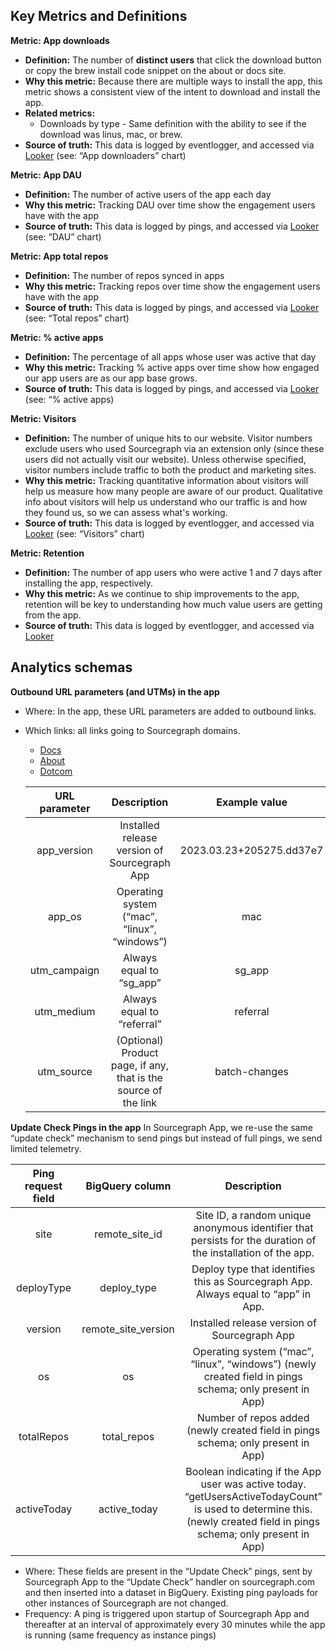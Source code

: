 ## Key Metrics and Definitions

**Metric: App downloads**

- **Definition:** The number of **distinct users** that click the download button or copy the brew install code snippet on the about or docs site.
- **Why this metric:** Because there are multiple ways to install the app, this metric shows a consistent view of the intent to download and install the app.
- **Related metrics:**
  - Downloads by type - Same definition with the ability to see if the download was linus, mac, or brew.
- **Source of truth:** This data is logged by eventlogger, and accessed via [Looker](https://sourcegraph.looker.com/dashboards/440) (see: “App downloaders” chart)

**Metric: App DAU**

- **Definition:** The number of active users of the app each day
- **Why this metric:** Tracking DAU over time show the engagement users have with the app
- **Source of truth:** This data is logged by pings, and accessed via [Looker](https://sourcegraph.looker.com/dashboards/440) (see: “DAU” chart)

**Metric: App total repos**

- **Definition:** The number of repos synced in apps
- **Why this metric:** Tracking repos over time show the engagement users have with the app
- **Source of truth:** This data is logged by pings, and accessed via [Looker](https://sourcegraph.looker.com/dashboards/440) (see: “Total repos” chart)

**Metric: % active apps**

- **Definition:** The percentage of all apps whose user was active that day
- **Why this metric:** Tracking % active apps over time show how engaged our app users are as our app base grows.
- **Source of truth:** This data is logged by pings, and accessed via [Looker](https://sourcegraph.looker.com/dashboards/440) (see: “% active apps)

**Metric: Visitors**

- **Definition:** The number of unique hits to our website. Visitor numbers exclude users who used Sourcegraph via an extension only (since these users did not actually visit our website). Unless otherwise specified, visitor numbers include traffic to both the product and marketing sites.
- **Why this metric:** Tracking quantitative information about visitors will help us measure how many people are aware of our product. Qualitative info about visitors will help us understand who our traffic is and how they found us, so we can assess what's working.
- **Source of truth:** This data is logged by eventlogger, and accessed via [Looker](https://sourcegraph.looker.com/dashboards/440) (see: “Visitors” chart)

**Metric: Retention**

- **Definition:** The number of app users who were active 1 and 7 days after installing the app, respectively.
- **Why this metric:** As we continue to ship improvements to the app, retention will be key to understanding how much value users are getting from the app.
- **Source of truth:** This data is logged by eventlogger, and accessed via [Looker](https://sourcegraph.looker.com/dashboards/440)

## Analytics schemas

**Outbound URL parameters (and UTMs) in the app**

- Where: In the app, these URL parameters are added to outbound links.
- Which links: all links going to Sourcegraph domains.

  - [Docs](https://docs.sourcegraph.com)
  - [About](https://about.sourcegraph.com)
  - [Dotcom](https://sourcegraph.com/search)

  | URL parameter |                           Description                           |      Example value       |
  | :-----------: | :-------------------------------------------------------------: | :----------------------: |
  |  app_version  |          Installed release version of Sourcegraph App           | 2023.03.23+205275.dd37e7 |
  |    app_os     |          Operating system (“mac”, “linux”, “windows”)           |           mac            |
  | utm_campaign  |                    Always equal to “sg_app”                     |          sg_app          |
  |  utm_medium   |                   Always equal to “referral”                    |         referral         |
  |  utm_source   | (Optional) Product page, if any, that is the source of the link |      batch-changes       |

**Update Check Pings in the app**
In Sourcegraph App, we re-use the same “update check” mechanism to send pings but instead of full pings, we send limited telemetry.

| Ping request field |   BigQuery column   |                                                                              Description                                                                              |            Example value             |
| :----------------: | :-----------------: | :-------------------------------------------------------------------------------------------------------------------------------------------------------------------: | :----------------------------------: |
|        site        |   remote_site_id    |                             Site ID, a random unique anonymous identifier that persists for the duration of the installation of the app.                              | c98c20ce-3a0f-40d3-9a9e-ac2c24c7a52c |
|     deployType     |     deploy_type     |                                          Deploy type that identifies this as Sourcegraph App. Always equal to “app” in App.                                           |                 app                  |
|      version       | remote_site_version |                                                             Installed release version of Sourcegraph App                                                              |       2023.03.23+205275.dd37e7       |
|         os         |         os          |                                Operating system (“mac”, “linux”, “windows”) (newly created field in pings schema; only present in App)                                |                 mac                  |
|     totalRepos     |     total_repos     |                                           Number of repos added (newly created field in pings schema; only present in App)                                            |                  12                  |
|    activeToday     |    active_today     | Boolean indicating if the App user was active today. “getUsersActiveTodayCount” is used to determine this. (newly created field in pings schema; only present in App) |

- Where: These fields are present in the “Update Check” pings, sent by Sourcegraph App to the “Update Check” handler on sourcegraph.com and then inserted into a dataset in BigQuery. Existing ping payloads for other instances of Sourcegraph are not changed.
- Frequency: A ping is triggered upon startup of Sourcegraph App and thereafter at an interval of approximately every 30 minutes while the app is running (same frequency as instance pings)
